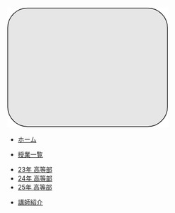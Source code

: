 <!-- _navbar.md -->

![Logo](/Image/box.png ':height=30')

* [ホーム](README.md)

* <a href="#">授業一覧</a>
<ul class="nav-dropdown">
    <li><a href="#/HighSchool_2023/Title.md">23年 高等部</a></li>
    <li><a href="#/HighSchool_2024/Title.md">24年 高等部</a></li>
    <li><a href="#/HighSchool_2025/Title.md">25年 高等部</a></li>
</ul>

* [講師紹介](Portfolio/Portfolio.md)